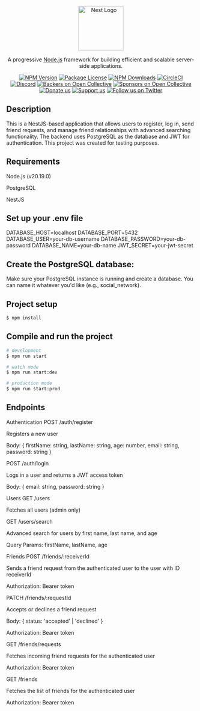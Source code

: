 <p align="center">
  <a href="http://nestjs.com/" target="blank"><img src="https://nestjs.com/img/logo-small.svg" width="120" alt="Nest Logo" /></a>
</p>

[circleci-image]: https://img.shields.io/circleci/build/github/nestjs/nest/master?token=abc123def456
[circleci-url]: https://circleci.com/gh/nestjs/nest

  <p align="center">A progressive <a href="http://nodejs.org" target="_blank">Node.js</a> framework for building efficient and scalable server-side applications.</p>
    <p align="center">
<a href="https://www.npmjs.com/~nestjscore" target="_blank"><img src="https://img.shields.io/npm/v/@nestjs/core.svg" alt="NPM Version" /></a>
<a href="https://www.npmjs.com/~nestjscore" target="_blank"><img src="https://img.shields.io/npm/l/@nestjs/core.svg" alt="Package License" /></a>
<a href="https://www.npmjs.com/~nestjscore" target="_blank"><img src="https://img.shields.io/npm/dm/@nestjs/common.svg" alt="NPM Downloads" /></a>
<a href="https://circleci.com/gh/nestjs/nest" target="_blank"><img src="https://img.shields.io/circleci/build/github/nestjs/nest/master" alt="CircleCI" /></a>
<a href="https://discord.gg/G7Qnnhy" target="_blank"><img src="https://img.shields.io/badge/discord-online-brightgreen.svg" alt="Discord"/></a>
<a href="https://opencollective.com/nest#backer" target="_blank"><img src="https://opencollective.com/nest/backers/badge.svg" alt="Backers on Open Collective" /></a>
<a href="https://opencollective.com/nest#sponsor" target="_blank"><img src="https://opencollective.com/nest/sponsors/badge.svg" alt="Sponsors on Open Collective" /></a>
  <a href="https://paypal.me/kamilmysliwiec" target="_blank"><img src="https://img.shields.io/badge/Donate-PayPal-ff3f59.svg" alt="Donate us"/></a>
    <a href="https://opencollective.com/nest#sponsor"  target="_blank"><img src="https://img.shields.io/badge/Support%20us-Open%20Collective-41B883.svg" alt="Support us"></a>
  <a href="https://twitter.com/nestframework" target="_blank"><img src="https://img.shields.io/twitter/follow/nestframework.svg?style=social&label=Follow" alt="Follow us on Twitter"></a>
</p>
  <!--[![Backers on Open Collective](https://opencollective.com/nest/backers/badge.svg)](https://opencollective.com/nest#backer)
  [![Sponsors on Open Collective](https://opencollective.com/nest/sponsors/badge.svg)](https://opencollective.com/nest#sponsor)-->

## Description

This is a NestJS-based application that allows users to register, log in, send friend requests, and manage friend relationships with advanced searching functionality. The backend uses PostgreSQL as the database and JWT for authentication. This project was created for testing purposes.

## Requirements

Node.js (v20.19.0)

PostgreSQL

NestJS

## Set up your .env file

DATABASE_HOST=localhost
DATABASE_PORT=5432
DATABASE_USER=your-db-username
DATABASE_PASSWORD=your-db-password
DATABASE_NAME=your-db-name
JWT_SECRET=your-jwt-secret

## Create the PostgreSQL database:

Make sure your PostgreSQL instance is running and create a database. You can name it whatever you'd like (e.g., social_network).

## Project setup

```bash
$ npm install
```

## Compile and run the project

```bash
# development
$ npm run start

# watch mode
$ npm run start:dev

# production mode
$ npm run start:prod
```

## Endpoints

Authentication
POST /auth/register

Registers a new user

Body: { firstName: string, lastName: string, age: number, email: string, password: string }

POST /auth/login

Logs in a user and returns a JWT access token

Body: { email: string, password: string }

Users
GET /users

Fetches all users (admin only)

GET /users/search

Advanced search for users by first name, last name, and age

Query Params: firstName, lastName, age

Friends
POST /friends/:receiverId

Sends a friend request from the authenticated user to the user with ID receiverId

Authorization: Bearer token

PATCH /friends/:requestId

Accepts or declines a friend request

Body: { status: 'accepted' | 'declined' }

Authorization: Bearer token

GET /friends/requests

Fetches incoming friend requests for the authenticated user

Authorization: Bearer token

GET /friends

Fetches the list of friends for the authenticated user

Authorization: Bearer token
